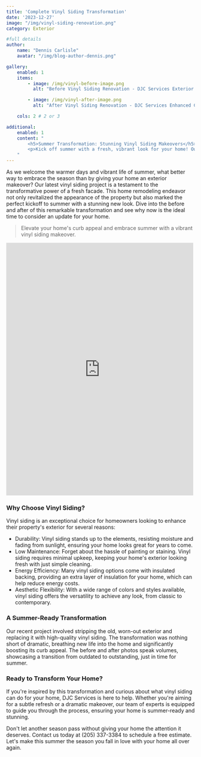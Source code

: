 ```yaml
---
title: 'Complete Vinyl Siding Transformation'
date: '2023-12-27'
image: "/img/vinyl-siding-renovation.png"
category: Exterior

#full details
author:
    name: "Dennis Carlisle"
    avatar: "/img/blog-author-dennis.png"

gallery:
    enabled: 1
    items:
        - image: /img/vinyl-before-image.png
          alt: "Before Vinyl Siding Renovation - DJC Services Exterior Upgrade"

        - image: /img/vinyl-after-image.png
          alt: "After Vinyl Siding Renovation - DJC Services Enhanced Curb Appeal"

    cols: 2 # 2 or 3

additional:
    enabled: 1
    content: "
        <h5>Summer Transformation: Stunning Vinyl Siding Makeovers</h5>
        <p>Kick off summer with a fresh, vibrant look for your home! Our latest vinyl siding project showcases the incredible impact of a facade refresh. Discover the dramatic before and after, and see why vinyl siding is the top choice for durability, low maintenance, and beauty. Ready for a home makeover? Contact us for a free estimate and elevate your curb appeal this summer.</p>
    "
---
```


As we welcome the warmer days and vibrant life of summer, what better way to embrace the season than by giving your home an exterior makeover? Our latest vinyl siding project is a testament to the transformative power of a fresh facade. This home remodeling endeavor not only revitalized the appearance of the property but also marked the perfect kickoff to summer with a stunning new look. Dive into the before and after of this remarkable transformation and see why now is the ideal time to consider an update for your home.

> Elevate your home's curb appeal and embrace summer with a vibrant vinyl siding makeover.

<iframe src="https://www.facebook.com/plugins/post.php?href=https%3A%2F%2Fwww.facebook.com%2Fpermalink.php%3Fstory_fbid%3Dpfbid02nhRSZfYnz5Lq8bVTDmGA2MHw7AXg42zaSkwMfCwjVaNugd9N9hwYwN36Vdz3Wn2nl%26id%3D100089812935483&show_text=true&width=500" width="500" height="675" style="border:none;overflow:hidden" scrolling="no" frameborder="0" allowfullscreen="true" allow="autoplay; clipboard-write; encrypted-media; picture-in-picture; web-share"></iframe>

### Why Choose Vinyl Siding?

Vinyl siding is an exceptional choice for homeowners looking to enhance their property's exterior for several reasons:

- Durability: Vinyl siding stands up to the elements, resisting moisture and fading from sunlight, ensuring your home looks great for years to come.
- Low Maintenance: Forget about the hassle of painting or staining. Vinyl siding requires minimal upkeep, keeping your home's exterior looking fresh with just simple cleaning.
- Energy Efficiency: Many vinyl siding options come with insulated backing, providing an extra layer of insulation for your home, which can help reduce energy costs.
- Aesthetic Flexibility: With a wide range of colors and styles available, vinyl siding offers the versatility to achieve any look, from classic to contemporary.

### A Summer-Ready Transformation

Our recent project involved stripping the old, worn-out exterior and replacing it with high-quality vinyl siding. The transformation was nothing short of dramatic, breathing new life into the home and significantly boosting its curb appeal. The before and after photos speak volumes, showcasing a transition from outdated to outstanding, just in time for summer.

### Ready to Transform Your Home?

If you're inspired by this transformation and curious about what vinyl siding can do for your home, DJC Services is here to help. Whether you're aiming for a subtle refresh or a dramatic makeover, our team of experts is equipped to guide you through the process, ensuring your home is summer-ready and stunning.

Don't let another season pass without giving your home the attention it deserves. Contact us today at (205) 337-3384 to schedule a free estimate. Let's make this summer the season you fall in love with your home all over again.